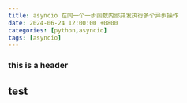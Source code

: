 ```yaml
---
title: asyncio 在同一个一步函数内部并发执行多个异步操作
date: 2024-06-24 12:00:00 +0800
categories: [python,asyncio]
tags: [asyncio]
---
```


### this is a header 
## test

